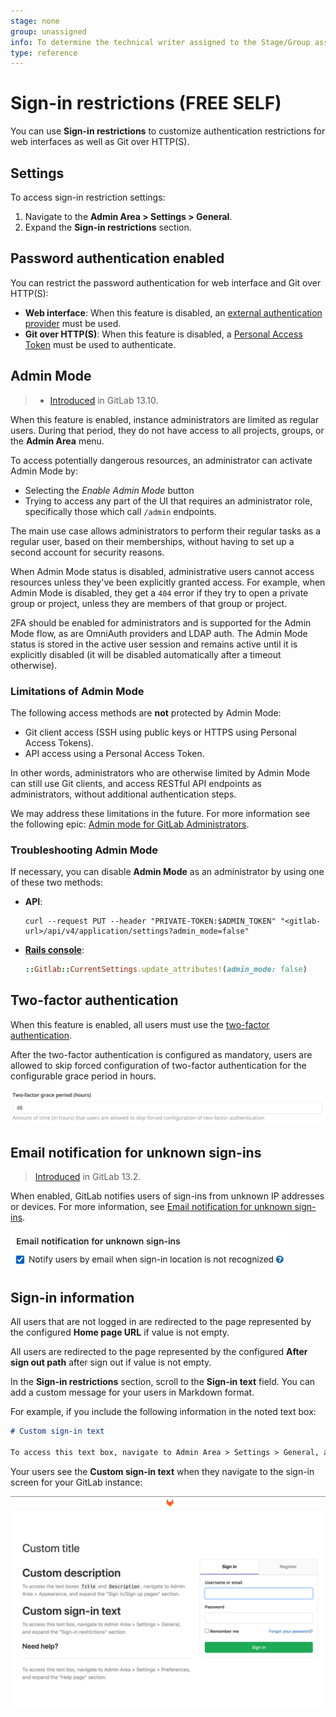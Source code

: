```yaml
---
stage: none
group: unassigned
info: To determine the technical writer assigned to the Stage/Group associated with this page, see https://about.gitlab.com/handbook/engineering/ux/technical-writing/#assignments
type: reference
---
```


# Sign-in restrictions **(FREE SELF)**

You can use **Sign-in restrictions** to customize authentication restrictions for web interfaces as well as Git over HTTP(S).

## Settings

To access sign-in restriction settings:

1. Navigate to the **Admin Area > Settings > General**.
1. Expand the **Sign-in restrictions** section.

## Password authentication enabled

You can restrict the password authentication for web interface and Git over HTTP(S):

- **Web interface**: When this feature is disabled, an [external authentication provider](../../../administration/auth/README.md) must be used.
- **Git over HTTP(S)**: When this feature is disabled, a [Personal Access Token](../../profile/personal_access_tokens.md) must be used to authenticate.

## Admin Mode

> - [Introduced](https://gitlab.com/groups/gitlab-org/-/epics/2158) in GitLab 13.10.

When this feature is enabled, instance administrators are limited as regular users. During that period,
they do not have access to all projects, groups, or the **Admin Area** menu.

To access potentially dangerous resources, an administrator can activate Admin Mode by:

- Selecting the *Enable Admin Mode* button
- Trying to access any part of the UI that requires an administrator role, specifically those which call `/admin` endpoints.

The main use case allows administrators to perform their regular tasks as a regular
user, based on their memberships, without having to set up a second account for
security reasons.

When Admin Mode status is disabled, administrative users cannot access resources unless
they've been explicitly granted access. For example, when Admin Mode is disabled, they
get a `404` error if they try to open a private group or project, unless
they are members of that group or project.

2FA should be enabled for administrators and is supported for the Admin Mode flow, as are
OmniAuth providers and LDAP auth. The Admin Mode status is stored in the active user
session and remains active until it is explicitly disabled (it will be disabled
automatically after a timeout otherwise).

### Limitations of Admin Mode

The following access methods are **not** protected by Admin Mode:

- Git client access (SSH using public keys or HTTPS using Personal Access Tokens).
- API access using a Personal Access Token.

In other words, administrators who are otherwise limited by Admin Mode can still use
Git clients, and access RESTful API endpoints as administrators, without additional
authentication steps.

We may address these limitations in the future. For more information see the following epic:
[Admin mode for GitLab Administrators](https://gitlab.com/groups/gitlab-org/-/epics/2158).

### Troubleshooting Admin Mode

If necessary, you can disable **Admin Mode** as an administrator by using one of these two methods:

- **API**:

  ```shell
  curl --request PUT --header "PRIVATE-TOKEN:$ADMIN_TOKEN" "<gitlab-url>/api/v4/application/settings?admin_mode=false"
  ```

- [**Rails console**](../../../administration/operations/rails_console.md#starting-a-rails-console-session):

  ```ruby
  ::Gitlab::CurrentSettings.update_attributes!(admin_mode: false)
  ```
  
## Two-factor authentication

When this feature is enabled, all users must use the [two-factor authentication](../../profile/account/two_factor_authentication.md).

After the two-factor authentication is configured as mandatory, users are allowed
to skip forced configuration of two-factor authentication for the configurable grace
period in hours.

![Two-factor grace period](img/two_factor_grace_period.png)

## Email notification for unknown sign-ins

> [Introduced](https://gitlab.com/gitlab-org/gitlab/-/issues/218457) in GitLab 13.2.

When enabled, GitLab notifies users of sign-ins from unknown IP addresses or devices. For more information,
see [Email notification for unknown sign-ins](../../profile/unknown_sign_in_notification.md).

![Email notification for unknown sign-ins](img/email_notification_for_unknown_sign_ins_v13_2.png)

## Sign-in information

All users that are not logged in are redirected to the page represented by the configured
**Home page URL** if value is not empty.

All users are redirected to the page represented by the configured **After sign out path**
after sign out if value is not empty.

In the **Sign-in restrictions** section, scroll to the **Sign-in text** field. You can add a
custom message for your users in Markdown format.

For example, if you include the following information in the noted text box:

```markdown
# Custom sign-in text

To access this text box, navigate to Admin Area > Settings > General, and expand the "Sign-in restrictions" section.
```

Your users see the **Custom sign-in text** when they navigate to the sign-in screen for your
GitLab instance:

![Sign-in page](img/custom_sign_in_page_v13_6.png)

<!-- ## Troubleshooting

Include any troubleshooting steps that you can foresee. If you know beforehand what issues
one might have when setting this up, or when something is changed, or on upgrading, it's
important to describe those, too. Think of things that may go wrong and include them here.
This is important to minimize requests for support, and to avoid doc comments with
questions that you know someone might ask.

Each scenario can be a third-level heading, e.g. `### Getting error message X`.
If you have none to add when creating a doc, leave this section in place
but commented out to help encourage others to add to it in the future. -->
